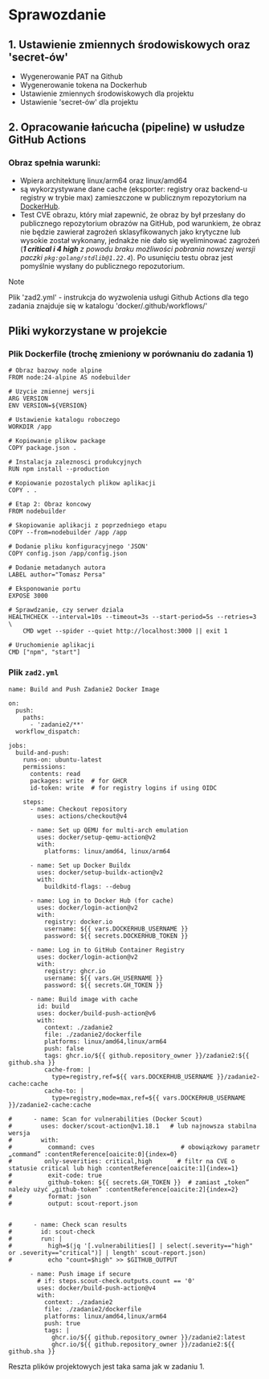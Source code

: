 # Sprawozdanie

## 1. Ustawienie zmiennych środowiskowych oraz 'secret-ów'
* Wygenerowanie PAT na Github
* Wygenerowanie tokena na Dockerhub
* Ustawienie zmiennych środowiskowych dla projektu
* Ustawienie 'secret-ów' dla projektu  


## 2. Opracowanie łańcucha (pipeline) w usłudze GitHub Actions

### Obraz spełnia warunki:
* Wpiera architekturę linux/arm64 oraz linux/amd64
* są wykorzystywane dane cache (eksporter: registry oraz backend-u registry w trybie max) zamieszczone w publicznym repozytorium na [DockerHub](https://hub.docker.com/r/timtur/zadanie2-cache).
* Test CVE obrazu, który miał zapewnić, że obraz by był przesłany do publicznego repozytorium obrazów na GitHub, pod warunkiem, że obraz nie będzie zawierał zagrożeń sklasyfikowanych jako krytyczne lub wysokie został wykonany, jednakże nie dało się wyeliminować zagrożeń (_**1 critical i 4 high** z powodu braku możliwości pobrania nowszej wersji paczki `pkg:golang/stdlib@1.22.4`_). Po usunięciu testu obraz jest pomyślnie wysłany do publicznego repozutorium.

> [!NOTE]
> Plik 'zad2.yml' - instrukcja do wyzwolenia usługi Github Actions dla tego zadania znajduje się w katalogu 'docker/.github/workflows/'  

## Pliki wykorzystane w projekcie 

### Plik Dockerfile (trochę zmieniony w porównaniu do zadania 1)
```
# Obraz bazowy node alpine
FROM node:24-alpine AS nodebuilder

# Uzycie zmiennej wersji
ARG VERSION
ENV VERSION=${VERSION}

# Ustawienie katalogu roboczego
WORKDIR /app

# Kopiowanie plikow package
COPY package.json .

# Instalacja zaleznosci produkcyjnych
RUN npm install --production

# Kopiowanie pozostalych plikow aplikacji
COPY . .

# Etap 2: Obraz koncowy
FROM nodebuilder

# Skopiowanie aplikacji z poprzedniego etapu
COPY --from=nodebuilder /app /app

# Dodanie pliku konfiguracyjnego 'JSON'
COPY config.json /app/config.json

# Dodanie metadanych autora
LABEL author="Tomasz Persa"
 
# Eksponowanie portu
EXPOSE 3000

# Sprawdzanie, czy serwer dziala
HEALTHCHECK --interval=10s --timeout=3s --start-period=5s --retries=3 \
	CMD wget --spider --quiet http://localhost:3000 || exit 1

# Uruchomienie aplikacji
CMD ["npm", "start"]
```

### Plik `zad2.yml`
```
name: Build and Push Zadanie2 Docker Image

on:
  push:
    paths:
      - 'zadanie2/**'
  workflow_dispatch:

jobs:
  build-and-push:
    runs-on: ubuntu-latest
    permissions:
      contents: read
      packages: write  # for GHCR
      id-token: write  # for registry logins if using OIDC

    steps:
      - name: Checkout repository
        uses: actions/checkout@v4

      - name: Set up QEMU for multi‑arch emulation
        uses: docker/setup-qemu-action@v2
        with:
          platforms: linux/amd64, linux/arm64

      - name: Set up Docker Buildx
        uses: docker/setup-buildx-action@v2
        with:
          buildkitd-flags: --debug

      - name: Log in to Docker Hub (for cache)
        uses: docker/login-action@v2
        with:
          registry: docker.io
          username: ${{ vars.DOCKERHUB_USERNAME }}
          password: ${{ secrets.DOCKERHUB_TOKEN }}

      - name: Log in to GitHub Container Registry
        uses: docker/login-action@v2
        with:
          registry: ghcr.io
          username: ${{ vars.GH_USERNAME }}
          password: ${{ secrets.GH_TOKEN }}

      - name: Build image with cache
        id: build
        uses: docker/build-push-action@v6
        with:
          context: ./zadanie2
          file: ./zadanie2/dockerfile
          platforms: linux/amd64,linux/arm64
          push: false
          tags: ghcr.io/${{ github.repository_owner }}/zadanie2:${{ github.sha }}
          cache-from: |
            type=registry,ref=${{ vars.DOCKERHUB_USERNAME }}/zadanie2-cache:cache
          cache-to: |
            type=registry,mode=max,ref=${{ vars.DOCKERHUB_USERNAME }}/zadanie2-cache:cache

#      - name: Scan for vulnerabilities (Docker Scout)
#        uses: docker/scout-action@v1.18.1   # lub najnowsza stabilna wersja
#        with:
#          command: cves                        # obowiązkowy parametr „command” :contentReference[oaicite:0]{index=0}
#         only-severities: critical,high       # filtr na CVE o statusie critical lub high :contentReference[oaicite:1]{index=1}
#          exit-code: true 
#          github-token: ${{ secrets.GH_TOKEN }}  # zamiast „token” należy użyć „github-token” :contentReference[oaicite:2]{index=2}
#          format: json
#          output: scout-report.json


#      - name: Check scan results
#        id: scout-check
#        run: |
#          high=$(jq '[.vulnerabilities[] | select(.severity=="high" or .severity=="critical")] | length' scout-report.json)
#          echo "count=$high" >> $GITHUB_OUTPUT

      - name: Push image if secure
        # if: steps.scout-check.outputs.count == '0'
        uses: docker/build-push-action@v4
        with:
          context: ./zadanie2
          file: ./zadanie2/dockerfile
          platforms: linux/amd64,linux/arm64
          push: true
          tags: |
            ghcr.io/${{ github.repository_owner }}/zadanie2:latest
            ghcr.io/${{ github.repository_owner }}/zadanie2:${{ github.sha }}
```  

Reszta plików projektowych jest taka sama jak w zadaniu 1.

